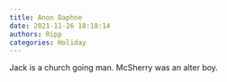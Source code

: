 ```yaml
---
title: Anon Daphne
date: 2021-11-26 18:18:14
authors: Ripp
categories: Holiday
---
```


 Jack is a church going man. McSherry was an alter boy.